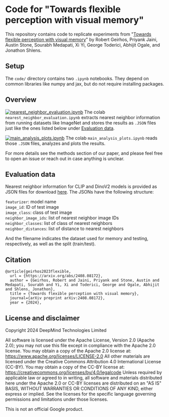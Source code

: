 # Code for "Towards flexible perception with visual memory"

This repository contains code to replicate experiments from "[Towards flexible
perception with visual memory](https://arxiv.org/abs/2408.08172)" by Robert Geirhos, Priyank Jaini, Austin Stone,
Sourabh Medapati, Xi Yi, George Toderici, Abhijit Ogale, and Jonathon Shlens.

## Setup
The `code/` directory contains two `.ipynb` notebooks. They depend on common
libraries like numpy and jax, but do not require installing packages.

## Overview
[![nearest_neighbor_evaluation.ipynb](https://colab.research.google.com/assets/colab-badge.svg)](https://colab.research.google.com/github/google-deepmind/visual_memory/blob/master/code/nearest_neighbor_evaluation.ipynb) The colab `nearest_neighbor_evaluation.ipynb` extracts nearest neighbor information from
running datasets like ImageNet and stores the results as `.JSON` files just like the ones listed below under [Evaluation data](https://github.com/google-deepmind/visual-memory?tab=readme-ov-file#evaluation-data).

[![main_analysis_plots.ipynb](https://colab.research.google.com/assets/colab-badge.svg)](https://colab.research.google.com/github/google-deepmind/visual_memory/blob/master/code/main_analysis_plots.ipynb) The colab `main_analysis_plots.ipynb` reads those `.JSON` files, analyzes and plots the results.

For more details see the methods section of our paper, and please feel free to
open an issue or reach out in case anything is unclear.

## Evaluation data
Nearest neighbor information for CLIP and DinoV2 models is provided as JSON files for download [here](https://console.cloud.google.com/storage/browser/visual_memory_v01). The JSONs have the following structure:

`featurizer`: model name<br>
`image_id`: ID of test image<br>
`image_class`: class of test image<br>
`neighbor_image_ids`: list of nearest neighbor image IDs<br>
`neighbor_classes`: list of class of nearest neighbors<br>
`neighbor_distances`: list of distance to nearest neighbors<br>

And the filename indicates the dataset used for memory and testing, respectively, as well as the split (train/test).

## Citation
```
@article{geirhos2023flexible,
  url = {https://arxiv.org/abs/2408.08172},
  author = {Geirhos, Robert and Jaini, Priyank and Stone, Austin and Medapati, Sourabh and Yi, Xi and Toderici, George and Ogale, Abhijit and Shlens, Jonathon},
  title = {Towards flexible perception with visual memory},
  journal={arXiv preprint arXiv:2408.08172},
  year = {2024},
```

## License and disclaimer
Copyright 2024 DeepMind Technologies Limited

All software is licensed under the Apache License, Version 2.0 (Apache 2.0);
you may not use this file except in compliance with the Apache 2.0 license.
You may obtain a copy of the Apache 2.0 license at:
https://www.apache.org/licenses/LICENSE-2.0
All other materials are licensed under the Creative Commons Attribution 4.0
International License (CC-BY). You may obtain a copy of the CC-BY license at:
https://creativecommons.org/licenses/by/4.0/legalcode
Unless required by applicable law or agreed to in writing, all software and
materials distributed here under the Apache 2.0 or CC-BY licenses are
distributed on an "AS IS" BASIS, WITHOUT WARRANTIES OR CONDITIONS OF ANY KIND,
either express or implied. See the licenses for the specific language governing
permissions and limitations under those licenses.

This is not an official Google product.

